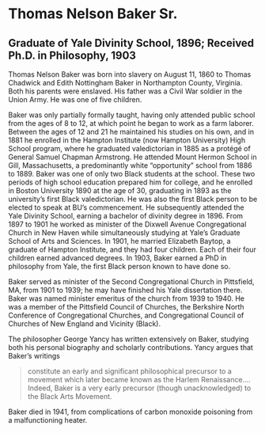 # Thomas Nelson Baker Sr.
## Graduate of Yale Divinity School, 1896; Received Ph.D. in Philosophy, 1903
Thomas Nelson Baker was born into slavery on August 11, 1860 to Thomas Chadwick and Edith Nottingham Baker in Northampton County, Virginia. Both his parents were enslaved. His father was a Civil War soldier in the Union Army. He was one of five children. 

Baker was only partially formally taught, having only attended public school from the ages of 8 to 12, at which point he began to work as a farm laborer. Between the ages of 12 and 21 he maintained his studies on his own, and in 1881 he enrolled in the Hampton Institute (now Hampton University) High School program, where he graduated valedictorian in 1885 as a protégé of General Samuel Chapman Armstrong. He attended Mount Hermon School in Gill, Massachusetts, a predominantly white “opportunity” school from 1886 to 1889. Baker was one of only two Black students at the school. These two periods of high school education prepared him for college, and he enrolled in Boston University 1890 at the age of 30, graduating in 1893 as the university’s first Black valedictorian. He was also the first Black person to be elected to speak at BU’s commencement. He subsequently attended the Yale Divinity School, earning a bachelor of divinity degree in 1896. From 1897 to 1901 he worked as minister of the Dixwell Avenue Congregational Church in New Haven while simultaneously studying at Yale’s Graduate School of Arts and Sciences. In 1901, he married Elizabeth Baytop, a graduate of Hampton Institute, and they had four children. Each of their four children earned advanced degrees.  In 1903, Baker earned a PhD in philosophy from Yale, the first Black person known to have done so. 

Baker served as minister of the Second Congregational Church in Pittsfield, MA, from 1901 to 1939; he may have finished his Yale dissertation there. Baker was named minister emeritus of the church from 1939 to 1940. He was a member of the Pittsfield Council of Churches, the Berkshire North Conference of Congregational Churches, and Congregational Council of Churches of New England and Vicinity (Black). 

The philosopher George Yancy has written extensively on Baker, studying both his personal biography and scholarly contributions. Yancy argues that Baker’s writings
>constitute an early and significant philosophical precursor to a movement which later became known as the Harlem Renaissance.… Indeed, Baker is a very early precursor (though unacknowledged) to the Black Arts Movement.

Baker died in 1941, from complications of carbon monoxide poisoning from a malfunctioning heater.

